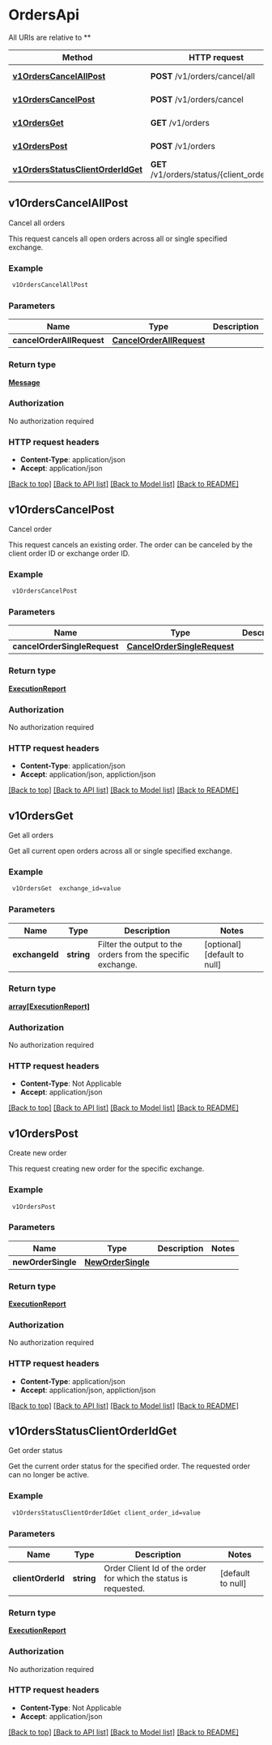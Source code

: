 # OrdersApi

All URIs are relative to **

Method | HTTP request | Description
------------- | ------------- | -------------
[**v1OrdersCancelAllPost**](OrdersApi.md#v1OrdersCancelAllPost) | **POST** /v1/orders/cancel/all | Cancel all orders
[**v1OrdersCancelPost**](OrdersApi.md#v1OrdersCancelPost) | **POST** /v1/orders/cancel | Cancel order
[**v1OrdersGet**](OrdersApi.md#v1OrdersGet) | **GET** /v1/orders | Get all orders
[**v1OrdersPost**](OrdersApi.md#v1OrdersPost) | **POST** /v1/orders | Create new order
[**v1OrdersStatusClientOrderIdGet**](OrdersApi.md#v1OrdersStatusClientOrderIdGet) | **GET** /v1/orders/status/{client_order_id} | Get order status



## v1OrdersCancelAllPost

Cancel all orders

This request cancels all open orders across all or single specified exchange.

### Example

```bash
 v1OrdersCancelAllPost
```

### Parameters


Name | Type | Description  | Notes
------------- | ------------- | ------------- | -------------
 **cancelOrderAllRequest** | [**CancelOrderAllRequest**](CancelOrderAllRequest.md) |  |

### Return type

[**Message**](Message.md)

### Authorization

No authorization required

### HTTP request headers

- **Content-Type**: application/json
- **Accept**: application/json

[[Back to top]](#) [[Back to API list]](../README.md#documentation-for-api-endpoints) [[Back to Model list]](../README.md#documentation-for-models) [[Back to README]](../README.md)


## v1OrdersCancelPost

Cancel order

This request cancels an existing order. The order can be canceled by the client order ID or exchange order ID.

### Example

```bash
 v1OrdersCancelPost
```

### Parameters


Name | Type | Description  | Notes
------------- | ------------- | ------------- | -------------
 **cancelOrderSingleRequest** | [**CancelOrderSingleRequest**](CancelOrderSingleRequest.md) |  |

### Return type

[**ExecutionReport**](ExecutionReport.md)

### Authorization

No authorization required

### HTTP request headers

- **Content-Type**: application/json
- **Accept**: application/json, appliction/json

[[Back to top]](#) [[Back to API list]](../README.md#documentation-for-api-endpoints) [[Back to Model list]](../README.md#documentation-for-models) [[Back to README]](../README.md)


## v1OrdersGet

Get all orders

Get all current open orders across all or single specified exchange.

### Example

```bash
 v1OrdersGet  exchange_id=value
```

### Parameters


Name | Type | Description  | Notes
------------- | ------------- | ------------- | -------------
 **exchangeId** | **string** | Filter the output to the orders from the specific exchange. | [optional] [default to null]

### Return type

[**array[ExecutionReport]**](ExecutionReport.md)

### Authorization

No authorization required

### HTTP request headers

- **Content-Type**: Not Applicable
- **Accept**: application/json

[[Back to top]](#) [[Back to API list]](../README.md#documentation-for-api-endpoints) [[Back to Model list]](../README.md#documentation-for-models) [[Back to README]](../README.md)


## v1OrdersPost

Create new order

This request creating new order for the specific exchange.

### Example

```bash
 v1OrdersPost
```

### Parameters


Name | Type | Description  | Notes
------------- | ------------- | ------------- | -------------
 **newOrderSingle** | [**NewOrderSingle**](NewOrderSingle.md) |  |

### Return type

[**ExecutionReport**](ExecutionReport.md)

### Authorization

No authorization required

### HTTP request headers

- **Content-Type**: application/json
- **Accept**: application/json, appliction/json

[[Back to top]](#) [[Back to API list]](../README.md#documentation-for-api-endpoints) [[Back to Model list]](../README.md#documentation-for-models) [[Back to README]](../README.md)


## v1OrdersStatusClientOrderIdGet

Get order status

Get the current order status for the specified order. The requested order can no longer be active.

### Example

```bash
 v1OrdersStatusClientOrderIdGet client_order_id=value
```

### Parameters


Name | Type | Description  | Notes
------------- | ------------- | ------------- | -------------
 **clientOrderId** | **string** | Order Client Id of the order for which the status is requested. | [default to null]

### Return type

[**ExecutionReport**](ExecutionReport.md)

### Authorization

No authorization required

### HTTP request headers

- **Content-Type**: Not Applicable
- **Accept**: application/json

[[Back to top]](#) [[Back to API list]](../README.md#documentation-for-api-endpoints) [[Back to Model list]](../README.md#documentation-for-models) [[Back to README]](../README.md)

